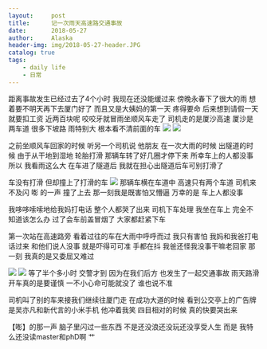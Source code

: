```yaml
---
layout:     post
title:      记一次雨天高速路交通事故
date:       2018-05-27
author:     Alaska
header-img: img/2018-05-27-header.JPG
catalog: true
tags:
    - daily life
    - 日常
---
```

距离事故发生已经过去了4个小时 我现在还没能缓过来
傍晚永春下了很大的雨 想着要不明天再下去厦门好了 而且又是大姨妈的第一天 疼得要命
后来想到请假一天就要扣工资 近两百块呢 咬咬牙就冒雨坐顺风车走了 
司机走的是厦沙高速 厦沙是两车道 很多下坡路 雨特别大 根本看不清前面的车 
![](https://ws1.sinaimg.cn/large/006tNc79gy1frqaha59cwj30u00u0t93.jpg)
![](https://ws1.sinaimg.cn/large/006tNc79gy1frqal5bnfxj30u00u074j.jpg)

之前坐顺风车回家的时候 听另一个司机说 他朋友 在一次大雨的时候 出隧道的时候 由于从干地到湿地 轮胎打滑 那辆车转了好几圈才停下来 所幸车上的人都没事 
所以 我看雨这么大 在车进了隧道后 我就在担心出隧道后车可别打滑了 

车没有打滑 但却撞上了打滑的车 
![](https://ws2.sinaimg.cn/large/006tNc79gy1frqaq1ckknj30u0140ab2.jpg)
那辆车横在车道中 高速只有两个车道 司机来不及闪 嘭 的一声 撞了上去 
那一刻我是既害怕又懵逼 
万幸的是 车上人都没事 

我哆哆嗦嗦地给我妈打电话 整个人都哭了出来 
司机下车处理 我坐在车上 完全不知道该怎么办 
过了会车前盖冒烟了 大家都赶紧下车 

第一次站在高速路旁 看着过往的车在大雨中呼呼而过 我只有害怕 
我妈和我爸打电话过来 和他们说人没事 就是吓得可可准 手都在抖
我爸还怪我没事干嘛老回家 那一刻 我真的是又委屈又难过

![](https://ws4.sinaimg.cn/large/006tNc79gy1frqb1chc1gj30u0140gmv.jpg)
![](https://ws2.sinaimg.cn/large/006tNc79gy1frqb34qyg8j30u0140wfo.jpg)
等了半个多小时 交警才到 因为在我们后方 也发生了一起交通事故 
雨天路滑 开车真的是要谨慎 一不小心命可能就没了 谁也说不准

司机叫了别的车来接我们继续往厦门走 
在成功大道的时候 看到公交亭上的广告牌 是吴亦凡和新代言的小米手机 
他冲着我笑 
四目相对的时候 真的快要哭出来 


【嘭】的那一声 脑子里闪过一些东西 
不是还没浪还没玩还没享受人生 
而是 我特么还没读master和phD啊 
艹



